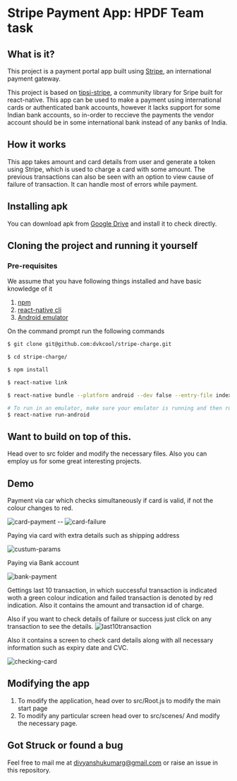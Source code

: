 
# Stripe Payment App: HPDF Team task

## What is it?
This project is a payment portal app built using [Stripe](https://stripe.com/gb), an international payment gateway.

This project is based on [tipsi-stripe](https://github.com/tipsi/tipsi-stripe), a community library for Sripe built for react-native.
This app can be used to make a payment using international cards or authenticated bank accounts, however it lacks support for some Indian bank accounts, so in-order to reccieve the payments the vendor account should be in some international bank instead of any banks of India.

## How it works
This app takes amount and card details from user and generate a token using Stripe, which is used to charge a card with some amount.
The previous transactions can also be seen with an option to view cause of failure of transaction.
It can handle most of errors while payment.

## Installing apk
You can download apk from [Google Drive](https://drive.google.com/open?id=1d7WRLniUEp1Yd7r16aq0Dlwjghcnu2TC) and install it to check directly.

## Cloning the project and running it yourself

### Pre-requisites
We assume that you have following things installed and have basic knowledge of it
1. [npm](https://www.npmjs.com/) 
2. [react-native cli](https://facebook.github.io/react-native/)
3. [Android emulator](https://developer.android.com/studio/run/emulator.html)

On the command prompt run the following commands

```sh
$ git clone git@github.com:dvkcool/stripe-charge.git

$ cd stripe-charge/

$ npm install

$ react-native link

$ react-native bundle --platform android --dev false --entry-file index.android.js --bundle-output android/app/src/main/assets/index.android.bundle --assets-dest android/app/src/main/res

# To run in an emulator, make sure your emulator is running and then run following command
$ react-native run-android
```

## Want to build on top of this.
Head over to src folder and modify the necessary files.
Also you can employ us for some great interesting projects.

## Demo
Payment via car which checks simultaneously if card is valid, if not the colour changes to red.

 ![card-payment](./demo/stripe1.gif) -- ![card-failure](./demo/stripe2.gif)
 
 
 

Paying via card with extra details such as shipping address

 ![custum-params](./demo/stripe3.gif)




Paying via Bank account

 ![bank-payment](./demo/stripe4.gif)



Gettings last 10 transaction, in which successful transaction is indicated woth a green colour indication and failed transaction is denoted by red indication. Also it contains the amount and transaction id of charge.

Also if you want to check details of failure or success just click on any transaction to see the details.
![last10transaction](./demo/stripe5.gif)



Also it contains a screen to check card details along with all necessary information such as expiry date and CVC.


![checking-card](./demo/stripe6.gif)

## Modifying the app
1. To modify the application, head over to src/Root.js to modify the main start page
2. To modify any particular screen head over to src/scenes/ And modify the necessary page.

## Got Struck or found a bug
Feel free to mail me  at [divyanshukumarg@gmail.com](divyanshukumarg@gmail.com) or raise an issue in this repository.



